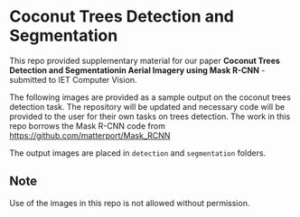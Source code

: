 Coconut Trees Detection and Segmentation
========================================
This repo provided supplementary material for our paper **Coconut Trees Detection and Segmentationin Aerial Imagery using Mask R-CNN** - submitted to IET Computer Vision.


The following images are provided as a sample output on the coconut trees detection task. 
The repository will be updated and necessary code will be provided to the user for their own tasks on trees detection.
The work in this repo borrows the Mask R-CNN code from https://github.com/matterport/Mask_RCNN


The output images are placed in `detection` and `segmentation` folders. 

## Note
Use of the images in this repo is not allowed without permission. 


